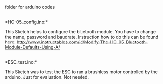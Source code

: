 folder for arduino codes

<br>
*HC-05_config.ino:*

This Sketch helps to configure the bluetooth module. You have to change the name, password and baudrate.
Instruction how to do this can be found here: http://www.instructables.com/id/Modify-The-HC-05-Bluetooth-Module-Defaults-Using-A/

<br>
*ESC_test.ino:*

This Sketch was to test the ESC to run a brushless motor controlled by the arduino. Just for evaluation. Not needed.
